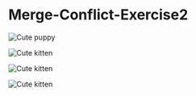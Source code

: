 # Merge-Conflict-Exercise2

![Cute puppy](https://place-puppy.com/600x400)

![Cute kitten](https://placekitten.com/600/400)

![Cute kitten](https://placekitten.com/600/200)

![Cute kitten](https://placekitten.com/500/600)